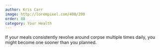 ```yaml
---
author: Kris Carr
image: http://lorempixel.com/400/200
order: 88
category: Your Health
---
```


If your meals consistently revolve around corpse multiple times daily, you might become one sooner than you planned.
